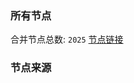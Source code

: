 ### 所有节点
合并节点总数: `2025`
[节点链接](https://raw.githubusercontent.com/rzhy1/11/master/sub/sub_merge_base64.txt)

### 节点来源